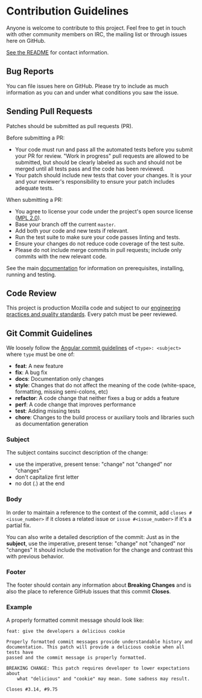 # Contribution Guidelines

Anyone is welcome to contribute to this project. Feel free to get in touch with
other community members on IRC, the mailing list or through issues here on
GitHub.

[See the README](/README.md) for contact information.

## Bug Reports

You can file issues here on GitHub. Please try to include as much information as
you can and under what conditions you saw the issue.

## Sending Pull Requests

Patches should be submitted as pull requests (PR).

Before submitting a PR:
- Your code must run and pass all the automated tests before you submit your PR
  for review. "Work in progress" pull requests are allowed to be submitted, but
  should be clearly labeled as such and should not be merged until all tests
  pass and the code has been reviewed.
- Your patch should include new tests that cover your changes. It is your and
  your reviewer's responsibility to ensure your patch includes adequate tests.

When submitting a PR:
- You agree to license your code under the project's open source license
  ([MPL 2.0](/LICENSE)).
- Base your branch off the current `master`.
- Add both your code and new tests if relevant.
- Run the test suite to make sure your code passes linting and tests.
- Ensure your changes do not reduce code coverage of the test suite.
- Please do not include merge commits in pull requests; include only commits
  with the new relevant code.

See the main
[documentation](http://autopush.readthedocs.org/en/latest/install.html)
for information on prerequisites, installing, running and testing.

## Code Review

This project is production Mozilla code and subject to our [engineering practices and quality standards](https://developer.mozilla.org/en-US/docs/Mozilla/Developer_guide/Committing_Rules_and_Responsibilities). Every patch must be peer reviewed.

## Git Commit Guidelines

We loosely follow the [Angular commit guidelines](https://github.com/angular/angular.js/blob/master/CONTRIBUTING.md#type)
of `<type>: <subject>` where `type` must be one of:

* **feat**: A new feature
* **fix**: A bug fix
* **docs**: Documentation only changes
* **style**: Changes that do not affect the meaning of the code (white-space, formatting, missing
  semi-colons, etc)
* **refactor**: A code change that neither fixes a bug or adds a feature
* **perf**: A code change that improves performance
* **test**: Adding missing tests
* **chore**: Changes to the build process or auxiliary tools and libraries such as documentation
  generation

### Subject

The subject contains succinct description of the change:

* use the imperative, present tense: "change" not "changed" nor "changes"
* don't capitalize first letter
* no dot (.) at the end

### Body

In order to maintain a reference to the context of the commit, add
`closes #<issue_number>` if it closes a related issue or `issue #<issue_number>`
if it's a partial fix.

You can also write a detailed description of the commit: Just as in the
**subject**, use the imperative, present tense: "change" not "changed" nor
"changes" It should include the motivation for the change and contrast this with
previous behavior.

### Footer

The footer should contain any information about **Breaking Changes** and is also
the place to reference GitHub issues that this commit **Closes**.

### Example

A properly formatted commit message should look like:

```
feat: give the developers a delicious cookie

Properly formatted commit messages provide understandable history and
documentation. This patch will provide a delicious cookie when all tests have
passed and the commit message is properly formatted.

BREAKING CHANGE: This patch requires developer to lower expectations about
    what "delicious" and "cookie" may mean. Some sadness may result.

Closes #3.14, #9.75
```
